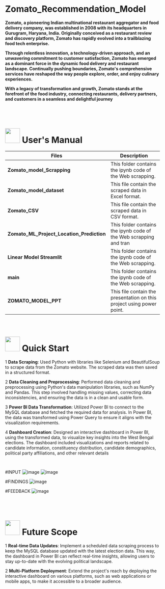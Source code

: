 

# Zomato_Recommendation_Model
**Zomato, a pioneering Indian multinational restaurant aggregator and food delivery company, was established in 2008 with its headquarters in Gurugram, Haryana, India. Originally conceived as a restaurant review and discovery platform, Zomato has rapidly evolved into a trailblazing food tech enterprise.**

**Through relentless innovation, a technology-driven approach, and an unwavering commitment to customer satisfaction, Zomato has emerged as a dominant force in the dynamic food delivery and restaurant landscape. Continually pushing boundaries, Zomato's comprehensive services have reshaped the way people explore, order, and enjoy culinary experiences.**

**With a legacy of transformation and growth, Zomato stands at the forefront of the food industry, connecting restaurants, delivery partners, and customers in a seamless and delightful journey**


<br>
<br>

# <img src="https://user-images.githubusercontent.com/106439762/181935629-b3c47bd3-77fb-4431-a11c-ff8ba0942b63.gif" width="48" height="48"> **User's Manual**

| Files| Description |
| -------------   | ------------- |
| **Zomato_model_Scrapping**  | This folder contains the ipynb code of the Web scrapping.  |
| **Zomato_model_dataset** | This file contain the  scraped data in Excel format. |
| **Zomato_CSV**  | This file contain the  scraped data in CSV format. |
| **Zomato_ML_Project_Location_Prediction** | This folder contains the ipynb code of the Web scrapping and tran|  
| **Linear Model Streamlit**  | This folder contains the ipynb code of the Web scrapping.  |
| **main**  | This folder contains the ipynb code of the Web scrapping.  |
| **ZOMATO_MODEL_PPT**  | This file contain the presentation on this project using power point.  |

<br>


# <img src="https://user-images.githubusercontent.com/106439762/181937125-2a4b22a3-f8a9-4226-bbd3-df972f9dbbc4.gif" width="48" height="48" > Quick Start

1 **Data Scraping**: Used Python with libraries like Selenium and BeautifulSoup to scrape data from the Zomato website. The scraped data was then saved in a structured format.

2 **Data Cleaning and Preprocessing**: Performed data cleaning and preprocessing using Python's data manipulation libraries, such as NumPy and Pandas. This step involved handling missing values, correcting data inconsistencies, and ensuring the data is in a clean and usable form.

3 **Power BI Data Transformation**: Utilized Power BI to connect to the MySQL database and fetched the required data for analysis. In Power BI, the data was transformed using Power Query to ensure it aligns with the visualization requirements.

4 **Dashboard Creation**: Designed an interactive dashboard in Power BI, using the transformed data, to visualize key insights into the West Bengal elections. The dashboard included visualizations and reports related to candidate information, constituency distribution, candidate demographics, political party affiliations, and other relevant details
    
<br>





#INPUT
![image](https://github.com/anishkatoch/Zomato-Recommendation-Model/assets/130006013/5335c919-0bcb-44f6-819d-ff8fd13ae8b8)
![image](https://github.com/anishkatoch/Zomato-Recommendation-Model/assets/130006013/27fedbf0-b70b-47d2-bbf8-a7e0f5d7524f)


#FINDINGS
![image](https://github.com/anishkatoch/Zomato-Recommendation-Model/assets/130006013/750bdc75-e478-4c2b-839b-a24aff8f4dd0)


#FEEDBACK
![image](https://github.com/anishkatoch/Zomato-Recommendation-Model/assets/130006013/75b0c89e-c754-4c18-ac11-5544a0b50d34)



<br>
<br>
   
   #  <img src=https://user-images.githubusercontent.com/106439762/178803205-47a08ce7-2187-4f96-b301-a2b68690619a.gif width="48" height="48" > Future Scope
   
1  **Real-time Data Updates**: Implement a scheduled data scraping process to keep the MySQL database updated with the latest election data. This way, the dashboard in Power BI can reflect real-time insights, allowing users to stay up-to-date with the evolving political landscape.

2  **Multi-Platform Deployment**: Extend the project's reach by deploying the interactive dashboard on various platforms, such as web applications or mobile apps, to make it accessible to a broader audience.
